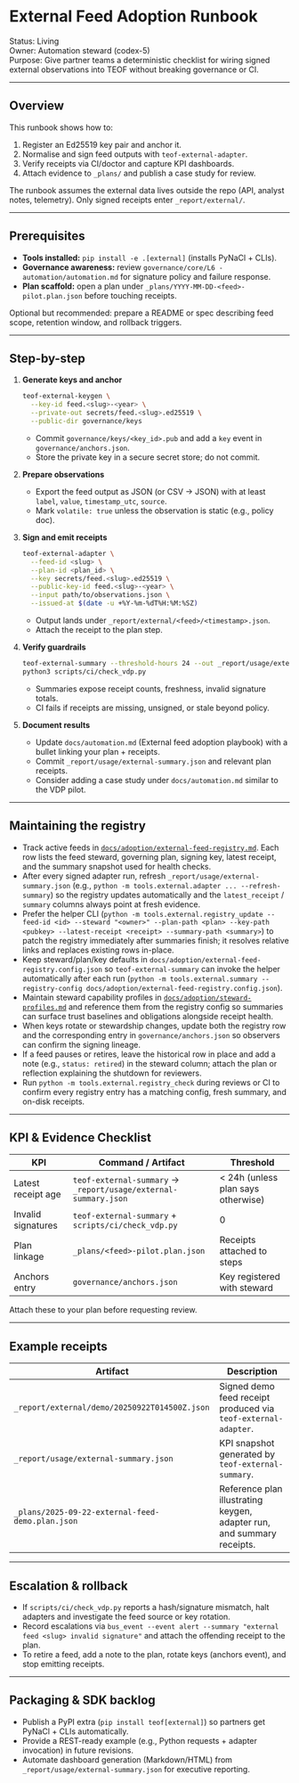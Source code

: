 # External Feed Adoption Runbook

Status: Living  
Owner: Automation steward (codex-5)  
Purpose: Give partner teams a deterministic checklist for wiring signed external observations into TEOF without breaking governance or CI.

---

## Overview

This runbook shows how to:

1. Register an Ed25519 key pair and anchor it.
2. Normalise and sign feed outputs with `teof-external-adapter`.
3. Verify receipts via CI/doctor and capture KPI dashboards.
4. Attach evidence to `_plans/` and publish a case study for review.

The runbook assumes the external data lives outside the repo (API, analyst notes, telemetry). Only signed receipts enter `_report/external/`.

---

## Prerequisites

- **Tools installed:** `pip install -e .[external]` (installs PyNaCl + CLIs).
- **Governance awareness:** review `governance/core/L6 - automation/automation.md` for signature policy and failure response.
- **Plan scaffold:** open a plan under `_plans/YYYY-MM-DD-<feed>-pilot.plan.json` before touching receipts.

Optional but recommended: prepare a README or spec describing feed scope, retention window, and rollback triggers.

---

## Step-by-step

1. **Generate keys and anchor**
   ```bash
   teof-external-keygen \
     --key-id feed.<slug>-<year> \
     --private-out secrets/feed.<slug>.ed25519 \
     --public-dir governance/keys
   ```
   - Commit `governance/keys/<key_id>.pub` and add a `key` event in `governance/anchors.json`.
   - Store the private key in a secure secret store; do not commit.

2. **Prepare observations**
   - Export the feed output as JSON (or CSV → JSON) with at least `label`, `value`, `timestamp_utc`, `source`.
   - Mark `volatile: true` unless the observation is static (e.g., policy doc).

3. **Sign and emit receipts**
   ```bash
   teof-external-adapter \
     --feed-id <slug> \
     --plan-id <plan_id> \
     --key secrets/feed.<slug>.ed25519 \
     --public-key-id feed.<slug>-<year> \
     --input path/to/observations.json \
     --issued-at $(date -u +%Y-%m-%dT%H:%M:%SZ)
   ```
   - Output lands under `_report/external/<feed>/<timestamp>.json`.
   - Attach the receipt to the plan step.

4. **Verify guardrails**
   ```bash
   teof-external-summary --threshold-hours 24 --out _report/usage/external-summary.json
   python3 scripts/ci/check_vdp.py
   ```
   - Summaries expose receipt counts, freshness, invalid signature totals.
   - CI fails if receipts are missing, unsigned, or stale beyond policy.

5. **Document results**
   - Update `docs/automation.md` (External feed adoption playbook) with a bullet linking your plan + receipts.
   - Commit `_report/usage/external-summary.json` and relevant plan receipts.
   - Consider adding a case study under `docs/automation.md` similar to the VDP pilot.

---

## Maintaining the registry

- Track active feeds in [`docs/adoption/external-feed-registry.md`](external-feed-registry.md). Each row lists the feed steward, governing plan, signing key, latest receipt, and the summary snapshot used for health checks.
- After every signed adapter run, refresh `_report/usage/external-summary.json` (e.g., `python -m tools.external.adapter ... --refresh-summary`) so the registry updates automatically and the `latest_receipt` / `summary` columns always point at fresh evidence.
- Prefer the helper CLI (`python -m tools.external.registry_update --feed-id <id> --steward "<owner>" --plan-path <plan> --key-path <pubkey> --latest-receipt <receipt> --summary-path <summary>`) to patch the registry immediately after summaries finish; it resolves relative links and replaces existing rows in-place.
- Keep steward/plan/key defaults in `docs/adoption/external-feed-registry.config.json` so `teof-external-summary` can invoke the helper automatically after each run (`python -m tools.external.summary --registry-config docs/adoption/external-feed-registry.config.json`).
- Maintain steward capability profiles in [`docs/adoption/steward-profiles.md`](steward-profiles.md) and reference them from the registry config so summaries can surface trust baselines and obligations alongside receipt health.
- When keys rotate or stewardship changes, update both the registry row and the corresponding entry in `governance/anchors.json` so observers can confirm the signing lineage.
- If a feed pauses or retires, leave the historical row in place and add a note (e.g., `status: retired`) in the steward column; attach the plan or reflection explaining the shutdown for reviewers.
- Run `python -m tools.external.registry_check` during reviews or CI to confirm every registry entry has a matching config, fresh summary, and on-disk receipts.

---

## KPI & Evidence Checklist

| KPI | Command / Artifact | Threshold |
| --- | --- | --- |
| Latest receipt age | `teof-external-summary` → `_report/usage/external-summary.json` | < 24h (unless plan says otherwise) |
| Invalid signatures | `teof-external-summary` + `scripts/ci/check_vdp.py` | 0 |
| Plan linkage | `_plans/<feed>-pilot.plan.json` | Receipts attached to steps |
| Anchors entry | `governance/anchors.json` | Key registered with steward |

Attach these to your plan before requesting review.

---

## Example receipts

| Artifact | Description |
| --- | --- |
| `_report/external/demo/20250922T014500Z.json` | Signed demo feed receipt produced via `teof-external-adapter`. |
| `_report/usage/external-summary.json` | KPI snapshot generated by `teof-external-summary`. |
| `_plans/2025-09-22-external-feed-demo.plan.json` | Reference plan illustrating keygen, adapter run, and summary receipts. |

---

## Escalation & rollback

- If `scripts/ci/check_vdp.py` reports a hash/signature mismatch, halt adapters and investigate the feed source or key rotation.
- Record escalations via `bus_event --event alert --summary "external feed <slug> invalid signature"` and attach the offending receipt to the plan.
- To retire a feed, add a note to the plan, rotate keys (anchors event), and stop emitting receipts.

---

## Packaging & SDK backlog

- Publish a PyPI extra (`pip install teof[external]`) so partners get PyNaCl + CLIs automatically.
- Provide a REST-ready example (e.g., Python requests + adapter invocation) in future revisions.
- Automate dashboard generation (Markdown/HTML) from `_report/usage/external-summary.json` for executive reporting.

